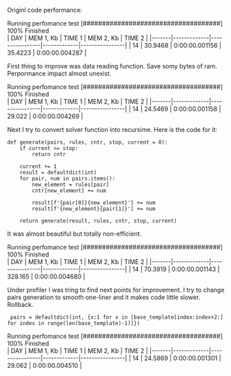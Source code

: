 Originl code performance:

Running perfomance test  [####################################]  100%  Finished                             
|   DAY |   MEM 1, Kb | TIME 1         |   MEM 2, Kb | TIME 2         |
|-------|-------------|----------------|-------------|----------------|
|    14 |     30.9468 | 0:00:00.001156 |     35.4223 | 0:00:00.004287 |

First thing to improve was data reading function. Save somy bytes of ram. Perpormance impact almost unexist.

Running perfomance test  [####################################]  100%  Finished                             
|   DAY |   MEM 1, Kb | TIME 1         |   MEM 2, Kb | TIME 2         |
|-------|-------------|----------------|-------------|----------------|
|    14 |     24.5469 | 0:00:00.001158 |      29.022 | 0:00:00.004269 |


Next I try to convert solver function into recursime.
Here is the code for it:

```
def generate(pairs, rules, cntr, stop, current = 0):
    if current >= stop:
        return cntr

    current += 1
    result = defaultdict(int)
    for pair, num in pairs.items():
        new_element = rules[pair]
        cntr[new_element] += num

        result[f'{pair[0]}{new_element}'] += num
        result[f'{new_element}{pair[1]}'] += num
    
    return generate(result, rules, cntr, stop, current)
```
It was almost beautiful but totally non-efficient. 

Running perfomance test  [####################################]  100%  Finished                             
|   DAY |   MEM 1, Kb | TIME 1         |   MEM 2, Kb | TIME 2         |
|-------|-------------|----------------|-------------|----------------|
|    14 |     70.3919 | 0:00:00.001143 |     328.165 | 0:00:00.004680 |

Under profiler I was tring to find next points for improvement. I try to change pairs generation to smooth one-liner
and it makes code little slower. Rollback.

```
 pairs = defaultdict(int, {x:1 for x in [base_template[index:index+2:] for index in range(len(base_template)-1)]})
```

Running perfomance test  [####################################]  100%  Finished                             
|   DAY |   MEM 1, Kb | TIME 1         |   MEM 2, Kb | TIME 2         |
|-------|-------------|----------------|-------------|----------------|
|    14 |     24.5869 | 0:00:00.001301 |      29.062 | 0:00:00.004510 |